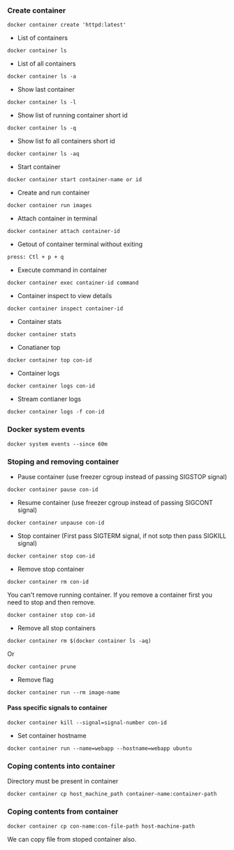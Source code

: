 ### Create container
```
docker container create 'httpd:latest'
```
* List of containers
```
docker container ls
```
* List of all containers
```
docker container ls -a
```
* Show last container
```
docker container ls -l
```
* Show list of running container short id
```
docker container ls -q
```
* Show list fo all containers short id
```
docker container ls -aq
```
* Start container
```
docker container start container-name or id
```
* Create and run container
```
docker container run images
```
* Attach container in terminal
```
docker container attach container-id
```
* Getout of container terminal without exiting
```
press: Ctl + p + q
```
* Execute command in container
```
docker container exec container-id command
```
* Container inspect to view details
```
docker container inspect container-id
```
* Container stats
```
docker container stats
```
* Conatianer top
```
docker container top con-id
```
* Container logs
```
docker container logs con-id
```
* Stream contianer logs
```
docker container logs -f con-id
```

### Docker system events
```
docker system events --since 60m
```

### Stoping and removing container
* Pause container (use freezer cgroup instead of passing SIGSTOP signal)
```
docker container pause con-id
```
* Resume container (use freezer cgroup instead of passing SIGCONT signal)
```
docker container unpause con-id
```
* Stop container (First pass SIGTERM signal, if not sotp then pass SIGKILL signal)
```
docker container stop con-id
```
* Remove stop container
```
docker container rm con-id
```
You can't remove running container. If you remove a container first you need to stop and then remove.
```
docker container stop con-id
```
* Remove all stop containers
```
docker container rm $(docker container ls -aq)
```
Or
```
docker container prune
```
* Remove flag
```
docker container run --rm image-name
```
#### Pass specific signals to container
```
docker container kill --signal=signal-number con-id
```
* Set container hostname
```
docker container run --name=webapp --hostname=webapp ubuntu
```

### Coping contents into container
Directory must be present in container
```
docker container cp host_machine_path container-name:container-path
```

### Coping contents from container
```
docker container cp con-name:con-file-path host-machine-path
```
We can copy file from stoped container also.